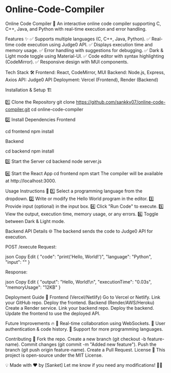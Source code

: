 # Online-Code-Compiler
Online Code Compiler 🚀
An interactive online code compiler supporting C, C++, Java, and Python with real-time execution and error handling.

Features ✨
✅ Supports multiple languages (C, C++, Java, Python).
✅ Real-time code execution using Judge0 API.
✅ Displays execution time and memory usage.
✅ Error handling with suggestions for debugging.
✅ Dark & Light mode toggle using Material-UI.
✅ Code editor with syntax highlighting (CodeMirror).
✅ Responsive design with MUI components.

Tech Stack 🛠
Frontend: React, CodeMirror, MUI
Backend: Node.js, Express, Axios
API: Judge0 API
Deployment: Vercel (Frontend), Render (Backend)

Installation & Setup 🏗

1️⃣ Clone the Repository
git clone https://github.com/sankky07/online-code-compiler.git
cd online-code-compiler

2️⃣ Install Dependencies
Frontend

cd frontend
npm install

Backend

cd backend
npm install

3️⃣ Start the Server
cd backend
node server.js

4️⃣ Start the React App
cd frontend
npm start
The compiler will be available at http://localhost:3000.

Usage Instructions 🎯
1️⃣ Select a programming language from the dropdown.
2️⃣ Write or modify the Hello World program in the editor.
3️⃣ Provide input (optional) in the input box.
4️⃣ Click "Run Code" to execute.
5️⃣ View the output, execution time, memory usage, or any errors.
6️⃣ Toggle between Dark & Light mode.

Backend API Details 🌐
The backend sends the code to Judge0 API for execution.

POST /execute
Request:

json
Copy
Edit
{
  "code": "print('Hello, World!')",
  "language": "Python",
  "input": ""
}

Response:

json
Copy
Edit
{
  "output": "Hello, World!\n",
  "executionTime": "0.03s",
  "memoryUsage": "12KB"
}


Deployment Guide 🚀
Frontend (Vercel/Netlify)
Go to Vercel or Netlify.
Link your GitHub repo.
Deploy the frontend.
Backend (Render/AWS/Heroku)
Create a Render service.
Link your backend repo.
Deploy the backend.
Update the frontend to use the deployed API.

Future Improvements 🔥
🚀 Real-time collaboration using WebSockets.
🚀 User authentication & code history.
🚀 Support for more programming languages.

Contributing 🤝
Fork the repo.
Create a new branch (git checkout -b feature-name).
Commit changes (git commit -m "Added new feature").
Push the branch (git push origin feature-name).
Create a Pull Request.
License 📝
This project is open-source under the MIT License.

💡 Made with ❤️ by [Sanket]
Let me know if you need any modifications! 🚀🔥
